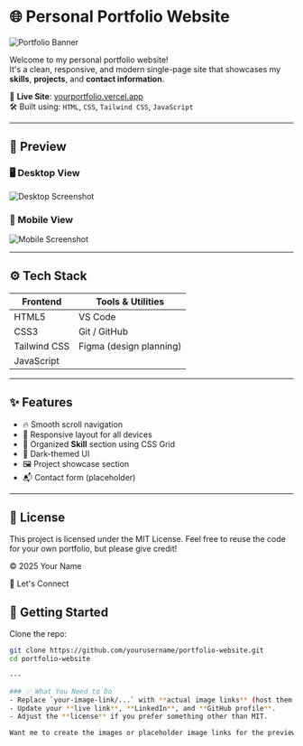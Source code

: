 # 🌐 Personal Portfolio Website

![Portfolio Banner](https://your-image-link/banner.png)

Welcome to my personal portfolio website!  
It's a clean, responsive, and modern single-page site that showcases my **skills**, **projects**, and **contact information**.

🔗 **Live Site**: [yourportfolio.vercel.app](https://yourportfolio.vercel.app)  
🛠 Built using: `HTML`, `CSS`, `Tailwind CSS`, `JavaScript`

---

## 📸 Preview

### 🖥️ Desktop View
![Desktop Screenshot](https://your-image-link/desktop-preview.png)

### 📱 Mobile View
![Mobile Screenshot](https://your-image-link/mobile-preview.png)

---

## ⚙️ Tech Stack

| Frontend        | Tools & Utilities       |
|-----------------|-------------------------|
| HTML5           | VS Code                 |
| CSS3            | Git / GitHub            |
| Tailwind CSS    | Figma (design planning) |
| JavaScript      |                         |

---

## ✨ Features

- 🔥 Smooth scroll navigation
- 🎯 Responsive layout for all devices
- 🧠 Organized **Skill** section using CSS Grid
- 🌙 Dark-themed UI
- 🖼 Project showcase section
- 📬 Contact form (placeholder)

---

## 📄 License

This project is licensed under the MIT License.
Feel free to reuse the code for your own portfolio, but please give credit!

© 2025 Your Name

🤝 Let's Connect

## 🚀 Getting Started

Clone the repo:

```bash
git clone https://github.com/yourusername/portfolio-website.git
cd portfolio-website

---

### ✅ What You Need to Do
- Replace `your-image-link/...` with **actual image links** (host them on [Imgur](https://imgur.com/) or GitHub).
- Update your **live link**, **LinkedIn**, and **GitHub profile**.
- Adjust the **license** if you prefer something other than MIT.

Want me to create the images or placeholder image links for the preview section?
